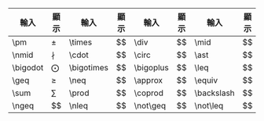 
| 輸入       | 顯示         | 輸入         | 顯示  | 輸入        | 顯示  | 輸入         | 顯示  |
| -------- | ---------- | ---------- | --- | --------- | --- | ---------- | --- |
| \pm      | $\pm$      | \times     | $$  | \div      | $$  | \mid       | $$  |
| \nmid    | $\nmid$    | \cdot      | $$  | \circ     | $$  | \ast       | $$  |
| \bigodot | $\bigodot$ | \bigotimes | $$  | \bigoplus | $$  | \leq       | $$  |
| \geq     | $\geq$     | \neq       | $$  | \approx   | $$  | \equiv     | $$  |
| \sum     | $\sum$     | \prod      | $$  | \coprod   | $$  | \backslash | $$  |
| \ngeq    | $\$        | \nleq      | $$  | \not\geq  | $$  | \not\leq   | $$  |
